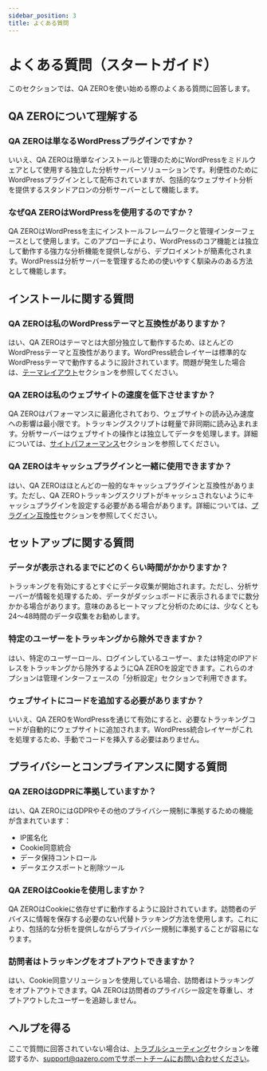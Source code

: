 ```yaml
---
sidebar_position: 3
title: よくある質問
---
```


# よくある質問（スタートガイド）

このセクションでは、QA ZEROを使い始める際のよくある質問に回答します。

## QA ZEROについて理解する

### QA ZEROは単なるWordPressプラグインですか？

いいえ、QA ZEROは簡単なインストールと管理のためにWordPressをミドルウェアとして使用する独立した分析サーバーソリューションです。利便性のためにWordPressプラグインとして配布されていますが、包括的なウェブサイト分析を提供するスタンドアロンの分析サーバーとして機能します。

### なぜQA ZEROはWordPressを使用するのですか？

QA ZEROはWordPressを主にインストールフレームワークと管理インターフェースとして使用します。このアプローチにより、WordPressのコア機能とは独立して動作する強力な分析機能を提供しながら、デプロイメントが簡素化されます。WordPressは分析サーバーを管理するための使いやすく馴染みのある方法として機能します。

## インストールに関する質問

### QA ZEROは私のWordPressテーマと互換性がありますか？

はい、QA ZEROはテーマとは大部分独立して動作するため、ほとんどのWordPressテーマと互換性があります。WordPress統合レイヤーは標準的なWordPressテーマで動作するように設計されています。問題が発生した場合は、[テーマレイアウト](/docs/user-manual/site-environment/theme-layout)セクションを参照してください。

### QA ZEROは私のウェブサイトの速度を低下させますか？

QA ZEROはパフォーマンスに最適化されており、ウェブサイトの読み込み速度への影響は最小限です。トラッキングスクリプトは軽量で非同期に読み込まれます。分析サーバーはウェブサイトの操作とは独立してデータを処理します。詳細については、[サイトパフォーマンス](/docs/user-manual/site-environment/site-performance)セクションを参照してください。

### QA ZEROはキャッシュプラグインと一緒に使用できますか？

はい、QA ZEROはほとんどの一般的なキャッシュプラグインと互換性があります。ただし、QA ZEROトラッキングスクリプトがキャッシュされないようにキャッシュプラグインを設定する必要がある場合があります。詳細については、[プラグイン互換性](/docs/user-manual/site-environment/plugin-compatibility)セクションを参照してください。

## セットアップに関する質問

### データが表示されるまでにどのくらい時間がかかりますか？

トラッキングを有効にするとすぐにデータ収集が開始されます。ただし、分析サーバーが情報を処理するため、データがダッシュボードに表示されるまでに数分かかる場合があります。意味のあるヒートマップと分析のためには、少なくとも24〜48時間のデータ収集をお勧めします。

### 特定のユーザーをトラッキングから除外できますか？

はい、特定のユーザーロール、ログインしているユーザー、または特定のIPアドレスをトラッキングから除外するようにQA ZEROを設定できます。これらのオプションは管理インターフェースの「分析設定」セクションで利用できます。

### ウェブサイトにコードを追加する必要がありますか？

いいえ、QA ZEROをWordPressを通じて有効にすると、必要なトラッキングコードが自動的にウェブサイトに追加されます。WordPress統合レイヤーがこれを処理するため、手動でコードを挿入する必要はありません。

## プライバシーとコンプライアンスに関する質問

### QA ZEROはGDPRに準拠していますか？

はい、QA ZEROにはGDPRやその他のプライバシー規制に準拠するための機能が含まれています：
- IP匿名化
- Cookie同意統合
- データ保持コントロール
- データエクスポートと削除ツール

### QA ZEROはCookieを使用しますか？

QA ZEROはCookieに依存せずに動作するように設計されています。訪問者のデバイスに情報を保存する必要のない代替トラッキング方法を使用します。これにより、包括的な分析を提供しながらプライバシー規制に準拠することが容易になります。

### 訪問者はトラッキングをオプトアウトできますか？

はい、Cookie同意ソリューションを使用している場合、訪問者はトラッキングをオプトアウトできます。QA ZEROは訪問者のプライバシー設定を尊重し、オプトアウトしたユーザーを追跡しません。

## ヘルプを得る

ここで質問に回答されていない場合は、[トラブルシューティング](/docs/user-manual/troubleshooting/recording-issues)セクションを確認するか、support@qazero.comでサポートチームにお問い合わせください。
